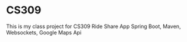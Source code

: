 # CS309
This is my class project for CS309
Ride Share App
Spring Boot, Maven, Websockets, Google Maps Api

